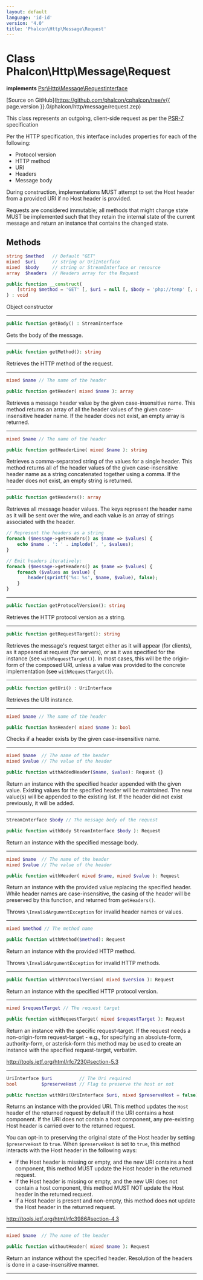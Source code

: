```yaml
---
layout: default
language: 'id-id'
version: '4.0'
title: 'Phalcon\Http\Message\Request'
---
```


# Class **Phalcon\Http\Message\Request**

**implements** [Psr\Http\Message\RequestInterface](https://www.php-fig.org/psr/psr-7)

[Source on GitHub](https://github.com/phalcon/cphalcon/tree/v{{ page.version }}.0/phalcon/http/message/request.zep)

This class represents an outgoing, client-side request as per the [PSR-7](https://www.php-fig.org/psr/psr-7) specification

Per the HTTP specification, this interface includes properties for each of the following:

- Protocol version
- HTTP method
- URI
- Headers
- Message body

During construction, implementations MUST attempt to set the Host header from a provided URI if no Host header is provided.

Requests are considered immutable; all methods that might change state MUST be implemented such that they retain the internal state of the current message and return an instance that contains the changed state.

## Methods

```php
string $method   // Default "GET"
mixed  $uri      // string or UriInterface
mixed  $body     // string or StreamInterface or resource
array  $headers  // Headers array for the Request

public function __construct( 
    [string $method = 'GET' [, $uri = null [, $body = 'php://temp' [, array $headers = []]]]]
) : void
```

Object constructor

* * *

```php
public function getBody() : StreamInterface
```

Gets the body of the message.

* * *

```php
public function getMethod(): string
```

Retrieves the HTTP method of the request.

* * *

```php
mixed $name // The name of the header

public function getHeader( mixed $name ): array
```

Retrieves a message header value by the given case-insensitive name. This method returns an array of all the header values of the given case-insensitive header name. If the header does not exist, an empty array is returned.

* * *

```php
mixed $name // The name of the header

public function getHeaderLine( mixed $name ): string
```

Retrieves a comma-separated string of the values for a single header. This method returns all of the header values of the given case-insensitive header name as a string concatenated together using a comma. If the header does not exist, an empty string is returned.

* * *

```php
public function getHeaders(): array
```

Retrieves all message header values. The keys represent the header name as it will be sent over the wire, and each value is an array of strings associated with the header.

```php
// Represent the headers as a string
foreach ($message->getHeaders() as $name => $values) {
    echo $name . ': ' . implode(', ', $values);
}

// Emit headers iteratively:
foreach ($message->getHeaders() as $name => $values) {
    foreach ($values as $value) {
        header(sprintf('%s: %s', $name, $value), false);
    }
}
```

* * *

```php
public function getProtocolVersion(): string
```

Retrieves the HTTP protocol version as a string.

* * *

```php
public function getRequestTarget(): string
```

Retrieves the message's request target either as it will appear (for clients), as it appeared at request (for servers), or as it was specified for the instance (see `withRequestTarget()`). In most cases, this will be the origin-form of the composed URI, unless a value was provided to the concrete implementation (see `withRequestTarget()`).

* * *

```php
public function getUri() : UriInterface
```

Retrieves the URI instance.

* * *

```php
mixed $name // The name of the header

public function hasHeader( mixed $name ): bool
```

Checks if a header exists by the given case-insensitive name.

* * *

```php
mixed $name  // The name of the header
mixed $value // The value of the header

public function withAddedHeader($name, $value): Request {}
```

Return an instance with the specified header appended with the given value. Existing values for the specified header will be maintained. The new value(s) will be appended to the existing list. If the header did not exist previously, it will be added.

* * *

```php
StreamInterface $body // The message body of the request

public function withBody StreamInterface $body ): Request
```

Return an instance with the specified message body.

* * *

```php
mixed $name  // The name of the header
mixed $value // The value of the header

public function withHeader( mixed $name, mixed $value ): Request
```

Return an instance with the provided value replacing the specified header. While header names are case-insensitive, the casing of the header will be preserved by this function, and returned from `getHeaders()`.

Throws `\InvalidArgumentException` for invalid header names or values.

* * *

```php
mixed $method // The method name

public function withMethod($method): Request
```

Return an instance with the provided HTTP method.

Throws `\InvalidArgumentException` for invalid HTTP methods.

* * *

```php
public function withProtocolVersion( mixed $version ): Request
```

Return an instance with the specified HTTP protocol version.

* * *

```php
mixed $requestTarget // The request target

public function withRequestTarget( mixed $requestTarget ): Request
```

Return an instance with the specific request-target. If the request needs a non-origin-form request-target - e.g., for specifying an absolute-form, authority-form, or asterisk-form this method may be used to create an instance with the specified request-target, verbatim.

<http://tools.ietf.org/html/rfc7230#section-5.3>

* * *

```php
UriInterface $uri          // The Uri required
bool         $preserveHost // Flag to preserve the host or not

public function withUri(UriInterface $uri, mixed $preserveHost = false): Request
```

Returns an instance with the provided URI. This method updates the `Host` header of the returned request by default if the URI contains a host component. If the URI does not contain a host component, any pre-existing Host header is carried over to the returned request.

You can opt-in to preserving the original state of the Host header by setting `$preserveHost` to `true`. When `$preserveHost` is set to `true`, this method interacts with the Host header in the following ways:

- If the Host header is missing or empty, and the new URI contains a host component, this method MUST update the Host header in the returned request.
- If the Host header is missing or empty, and the new URI does not contain a host component, this method MUST NOT update the Host header in the returned request.
- If a Host header is present and non-empty, this method does not update the Host header in the returned request.

<http://tools.ietf.org/html/rfc3986#section-4.3>

* * *

```php
mixed $name  // The name of the header

public function withoutHeader( mixed $name ): Request
```

Return an instance without the specified header. Resolution of the headers is done in a case-insensitive manner.

* * *